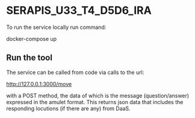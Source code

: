 # SERAPIS_U33_T4_D5D6_IRA
 
To run the service locally run command:

docker-compose up

## Run the tool

The service can be called from code via calls to the url:

http://127.0.0.1:3000/move

with a POST method, the data of which is the message (question/answer) expressed in the amulet
format. This returns json data that includes the responding locutions (if there are any) from DaaS.
